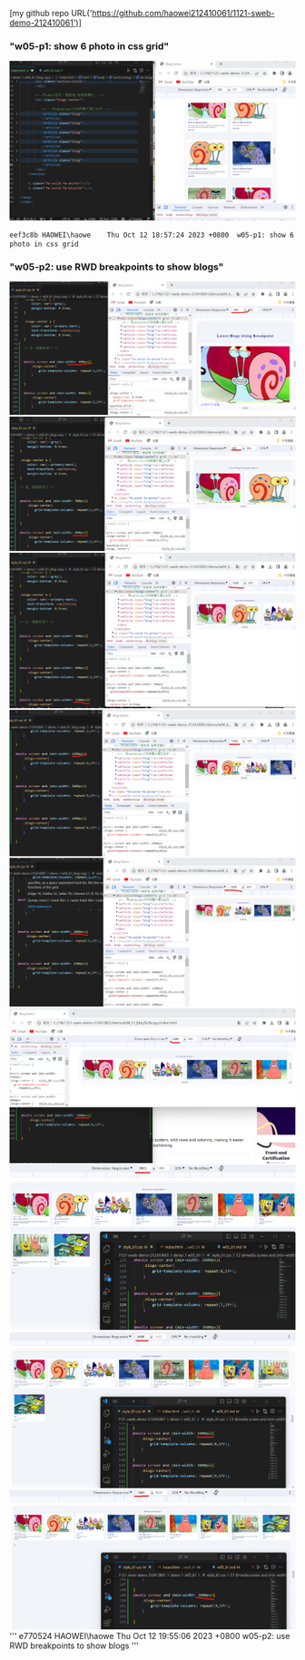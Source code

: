 [my github repo URL('https://github.com/haowei212410061/1121-sweb-demo-212410061')]

### "w05-p1: show 6 photo in css grid"
![](w05-p1.png)


```
eef3c8b HAOWEI\haowe    Thu Oct 12 18:57:24 2023 +0800  w05-p1: show 6 photo in css grid
```

### "w05-p2: use RWD breakpoints to show blogs"
![](w05-p2-1.png)
![](w05-p2-2.png)
![](w05-p2-3.png)
![](w05-p2-4.png)
![](w05-p2-5.png)
![](w05-p2-6.png)
![](w05-p2-7.png)
![](w05-p2-8.png)
![](w05-p2-9.png)
'''
e770524 HAOWEI\haowe    Thu Oct 12 19:55:06 2023 +0800  w05-p2: use RWD breakpoints to show blogs
'''



